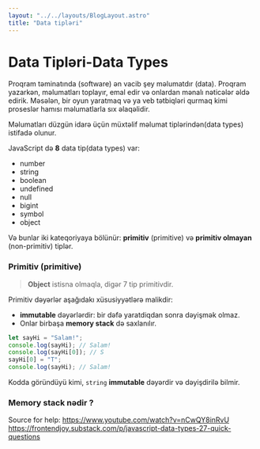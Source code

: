 ```yaml
---
layout: "../../layouts/BlogLayout.astro"
title: "Data tipləri"
---
```


# Data Tipləri-Data Types

Proqram təminatında (software) ən vacib şey məlumatdır (data). Proqram yazarkən, məlumatları toplayır, emal edir və onlardan mənalı nəticələr əldə edirik. Məsələn, bir oyun yaratmaq və ya veb tətbiqləri qurmaq kimi proseslər hamısı məlumatlarla sıx əlaqəlidir.

Məlumatları düzgün idarə üçün müxtəlif məlumat tiplərindən(data types) istifadə olunur.

JavaScript də **8** data tip(data types) var:

- number
- string
- boolean
- undefined
- null
- bigint
- symbol
- object

Və bunlar iki kateqoriyaya bölünür: **primitiv** (primitive) və **primitiv olmayan** (non-primitiv) tiplər.

### Primitiv (primitive)

> **Object** istisna olmaqla, digər 7 tip primitivdir.

Primitiv dəyərlər aşağıdakı xüsusiyyətlərə malikdir:

- **immutable** dəyərlərdir: bir dəfə yaratdiqdan sonra dəyişmək olmaz.
- Onlar birbaşa **memory stack** də saxlanılır.

```js
let sayHi = "Salam!";
console.log(sayHi); // Salam!
console.log(sayHi[0]); // S
sayHi[0] = "T";
console.log(sayHi); // Salam!
```

Kodda göründüyü kimi, `string` **immutable** dəyərdir və dəyişdirilə bilmir.

### Memory stack nədir ?

Source for help:
https://www.youtube.com/watch?v=nCwQY8inRvU
https://frontendjoy.substack.com/p/javascript-data-types-27-quick-questions
